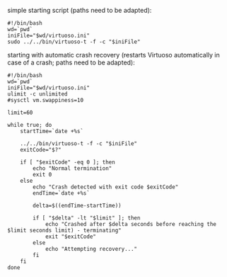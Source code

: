simple starting script (paths need to be adapted):

```
#!/bin/bash
wd=`pwd`
iniFile="$wd/virtuoso.ini"
sudo ../../bin/virtuoso-t -f -c "$iniFile"
```

starting with automatic crash recovery (restarts Virtuoso automatically in case of a crash; paths need to be adapted):

```
#!/bin/bash
wd=`pwd`
iniFile="$wd/virtuoso.ini"
ulimit -c unlimited
#sysctl vm.swappiness=10

limit=60

while true; do
    startTime=`date +%s`

    ../../bin/virtuoso-t -f -c "$iniFile"
    exitCode="$?"

    if [ "$exitCode" -eq 0 ]; then
        echo "Normal termination"
        exit 0
    else
        echo "Crash detected with exit code $exitCode"
        endTime=`date +%s`

        delta=$((endTime-startTime))

        if [ "$delta" -lt "$limit" ]; then
            echo "Crashed after $delta seconds before reaching the $limit seconds limit) - terminating"
            exit "$exitCode"
        else
            echo "Attempting recovery..."
        fi
    fi
done
```